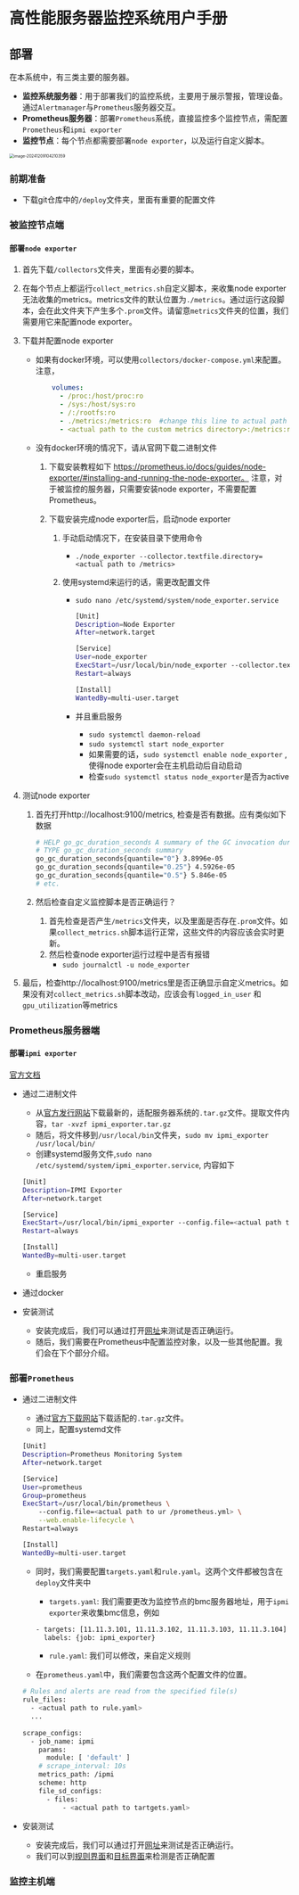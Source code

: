 # 高性能服务器监控系统用户手册

## 部署

在本系统中，有三类主要的服务器。

- **监控系统服务器**：用于部署我们的监控系统，主要用于展示警报，管理设备。通过`Alertmanager`与`Prometheus`服务器交互。
- **Prometheus服务器**：部署`Prometheus`系统，直接监控多个监控节点，需配置`Prometheus`和`ipmi exporter`
- **监控节点**：每个节点都需要部署`node exporter`，以及运行自定义脚本。

<img src="C:\Users\14396\AppData\Roaming\Typora\typora-user-images\image-20241209104210359.png" alt="image-20241209104210359" style="zoom:50%;" />

### 前期准备

- 下载git仓库中的`/deploy`文件夹，里面有重要的配置文件

### 被监控节点端

#### 部署`node exporter`

1. 首先下载`/collectors`文件夹，里面有必要的脚本。

2. 在每个节点上都运行`collect_metrics.sh`自定义脚本，来收集node exporter无法收集的metrics。metrics文件的默认位置为`./metrics`。通过运行这段脚本，会在此文件夹下产生多个`.prom`文件。请留意`metrics`文件夹的位置，我们需要用它来配置node exporter。

3. 下载并配置node exporter

   - 如果有docker环境，可以使用`collectors/docker-compose.yml`来配置。注意，

     ```yaml
         volumes:
           - /proc:/host/proc:ro
           - /sys:/host/sys:ro
           - /:/rootfs:ro
           - ./metrics:/metrics:ro  #change this line to actual path of metrics files
           - <actual path to the custom metrics directory>:/metrics:ro  
     ```

   - 没有docker环境的情况下，请从官网下载二进制文件

     1. 下载安装教程如下 https://prometheus.io/docs/guides/node-exporter/#installing-and-running-the-node-exporter。 注意，对于被监控的服务器，只需要安装node exporter，不需要配置Prometheus。
     
     2. 下载安装完成node exporter后，启动node exporter
        1. 手动启动情况下，在安装目录下使用命令  
           - `./node_exporter --collector.textfile.directory=<actual path to /metrics>`
           
        2. 使用systemd来运行的话，需更改配置文件
           - `sudo nano /etc/systemd/system/node_exporter.service`
           
             ```bash
             [Unit]
             Description=Node Exporter
             After=network.target
             
             [Service]
             User=node_exporter
             ExecStart=/usr/local/bin/node_exporter --collector.textfile.directory=/<actual path to /metrics>
             Restart=always
             
             [Install]
             WantedBy=multi-user.target
             
             ```
           
           - 并且重启服务
           
             - `sudo systemctl daemon-reload`
             - `sudo systemctl start node_exporter`
             - 如果需要的话，`sudo systemctl enable node_exporter` ,使得node exporter会在主机启动后自动启动
             - 检查`sudo systemctl status node_exporter`是否为active

4. 测试node exporter

   1. 首先打开http://localhost:9100/metrics, 检查是否有数据。应有类似如下数据

      ```bash
      # HELP go_gc_duration_seconds A summary of the GC invocation durations.
      # TYPE go_gc_duration_seconds summary
      go_gc_duration_seconds{quantile="0"} 3.8996e-05
      go_gc_duration_seconds{quantile="0.25"} 4.5926e-05
      go_gc_duration_seconds{quantile="0.5"} 5.846e-05
      # etc.
      ```

   2. 然后检查自定义监控脚本是否正确运行？

      1. 首先检查是否产生`/metrics`文件夹，以及里面是否存在`.prom`文件。如果`collect_metrics.sh`脚本运行正常，这些文件的内容应该会实时更新。
      2. 然后检查node  exporter运行过程中是否有报错
         - `sudo journalctl -u node_exporter`
3. 最后，检查http://localhost:9100/metrics里是否正确显示自定义metrics。如果没有对`collect_metrics.sh`脚本改动，应该会有`logged_in_user` 和`gpu_utilization`等metrics

### Prometheus服务器端

#### 部署`ipmi exporter`

[官方文档](https://github.com/prometheus-community/ipmi_exporter)

- 通过二进制文件

  - 从[官方发行网站](https://github.com/prometheus-community/ipmi_exporter/releases)下载最新的，适配服务器系统的`.tar.gz`文件。提取文件内容，`tar -xvzf ipmi_exporter.tar.gz`
  - 随后，将文件移到`/usr/local/bin`文件夹，`sudo mv ipmi_exporter /usr/local/bin/`
  - 创建systemd服务文件,`sudo nano /etc/systemd/system/ipmi_exporter.service`, 内容如下

  ```bash
  [Unit]
  Description=IPMI Exporter
  After=network.target
  
  [Service]
  ExecStart=/usr/local/bin/ipmi_exporter --config.file=<actual path to ipmi-exporter.yml>
  Restart=always
  
  [Install]
  WantedBy=multi-user.target
  
  ```

  - 重启服务

- 通过docker
- 安装测试
  - 安装完成后，我们可以通过打开[网址](http://localhost:9290)来测试是否正确运行。
  - 随后，我们需要在Prometheus中配置监控对象，以及一些其他配置。我们会在下个部分介绍。

### 部署`Prometheus`

- 通过二进制文件

  - 通过[官方下载网站](https://prometheus.io/download/)下载适配的`.tar.gz`文件。
  - 同上，配置systemd文件

  ```bash
  [Unit]
  Description=Prometheus Monitoring System
  After=network.target
  
  [Service]
  User=prometheus
  Group=prometheus
  ExecStart=/usr/local/bin/prometheus \
      --config.file=<actual path to ur /prometheus.yml> \
      --web.enable-lifecycle \
  Restart=always
  
  [Install]
  WantedBy=multi-user.target
  ```

  - 同时，我们需要配置`targets.yaml`和`rule.yaml`。这两个文件都被包含在`deploy`文件夹中

    - `targets.yaml`: 我们需要更改为监控节点的bmc服务器地址，用于`ipmi exporter`来收集bmc信息，例如

    ```bash
    - targets: [11.11.3.101, 11.11.3.102, 11.11.3.103, 11.11.3.104]
      labels: {job: ipmi_exporter}
    ```

    - `rule.yaml`: 我们可以修改，来自定义规则

  - 在`prometheus.yaml`中，我们需要包含这两个配置文件的位置。

  ```bash
  # Rules and alerts are read from the specified file(s)
  rule_files:
    - <actual path to rule.yaml>
    ...
    
  scrape_configs:
    - job_name: ipmi
      params:
        module: [ 'default' ]
      # scrape_interval: 10s
      metrics_path: /ipmi
      scheme: http
      file_sd_configs:
        - files:
            - <actual path to tartgets.yaml>
  
  ```

- 安装测试

  - 安装完成后，我们可以通过打开[网址](http://localhost:9090)来测试是否正确运行。
  - 我们可以到[规则界面](http://localhost:9090/rule)和[目标界面](http://localhost:9090/targets?search=)来检测是否正确配置


### 监控主机端